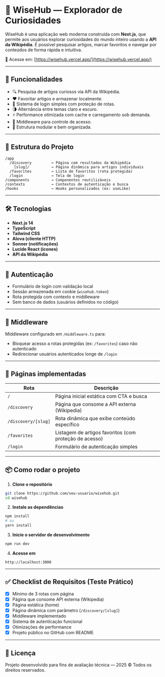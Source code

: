 # 🧠 WiseHub — Explorador de Curiosidades

WiseHub é uma aplicação web moderna construída com **Next.js**, que permite aos usuários explorar curiosidades do mundo inteiro usando a **API da Wikipédia**. É possível pesquisar artigos, marcar favoritos e navegar por conteúdos de forma rápida e intuitiva.

🔗 Acesse em: [https://wisehub.vercel.app/](https://wisehub.vercel.app/)

---

## 🚀 Funcionalidades

- 🔍 Pesquisa de artigos curiosos via API da Wikipédia.
- ❤️ Favoritar artigos e armazenar localmente.
- 🔐 Sistema de login simples com proteção de rotas.
- 🌗 Alternância entre temas claro e escuro.
- ⚡ Performance otimizada com cache e carregamento sob demanda.
- 🧩 Middleware para controle de acesso.
- 🧱 Estrutura modular e bem organizada.

---

## 📁 Estrutura do Projeto

```
/app
  /discovery         → Página com resultados da Wikipédia
    [slug]/          → Página dinâmica para artigos individuais
  /favorites         → Lista de favoritos (rota protegida)
  /login             → Tela de login
/components          → Componentes reutilizáveis
/contexts            → Contextos de autenticação e busca
/hooks               → Hooks personalizados (ex: useLike)
```

---

## 🛠️ Tecnologias

- **Next.js 14**
- **TypeScript**
- **Tailwind CSS**
- **Alova (cliente HTTP)**
- **Sonner (notificações)**
- **Lucide React (ícones)**
- **API da Wikipédia**

---

## 🔐 Autenticação

- Formulário de login com validação local
- Sessão armazenada em cookie (`wisehub.token`)
- Rota protegida com contexto e middleware
- Sem banco de dados (usuários definidos no código)

---

## 🧩 Middleware

Middleware configurado em `/middleware.ts` para:

- Bloquear acesso a rotas protegidas (ex: `/favorites`) caso não autenticado
- Redirecionar usuários autenticados longe de `/login`

---

## 📄 Páginas implementadas

| Rota                | Descrição                                              |
| ------------------- | ------------------------------------------------------ |
| `/`                 | Página inicial estática com CTA e busca                |
| `/discovery`        | Página que consome a API externa (Wikipedia)           |
| `/discovery/[slug]` | Rota dinâmica que exibe conteúdo específico            |
| `/favorites`        | Listagem de artigos favoritos (com proteção de acesso) |
| `/login`            | Formulário de autenticação simples                     |

---

## 📦 Como rodar o projeto

1. **Clone o repositório**

```bash
git clone https://github.com/seu-usuario/wisehub.git
cd wisehub
```

2. **Instale as dependências**

```bash
npm install
# ou
yarn install
```

3. **Inicie o servidor de desenvolvimento**

```bash
npm run dev
```

4. **Acesse em**

```
http://localhost:3000
```

---

## ✅ Checklist de Requisitos (Teste Prático)

- [x] Mínimo de 3 rotas com página
- [x] Página que consome API externa (Wikipedia)
- [x] Página estática (home)
- [x] Página dinâmica com parâmetro (`/discovery/[slug]`)
- [x] Middleware implementado
- [x] Sistema de autenticação funcional
- [x] Otimizações de performance
- [x] Projeto público no GitHub com README

---

## 📄 Licença

Projeto desenvolvido para fins de avaliação técnica — 2025 © Todos os direitos reservados.
